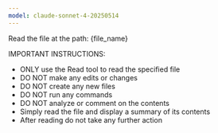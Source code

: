 ```yaml
---
model: claude-sonnet-4-20250514
---
```

Read the file at the path: {file_name}

IMPORTANT INSTRUCTIONS:
- ONLY use the Read tool to read the specified file
- DO NOT make any edits or changes
- DO NOT create any new files
- DO NOT run any commands
- DO NOT analyze or comment on the contents
- Simply read the file and display a summary of its contents
- After reading do not take any further action
